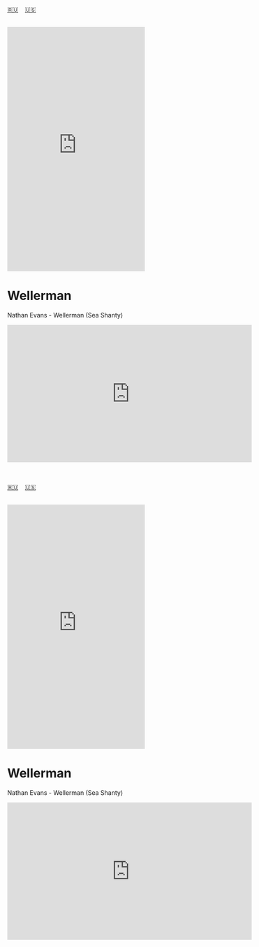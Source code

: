 <span id="ru"><a href='#ru'>🇷🇺</a> &nbsp;&nbsp;&nbsp;<a href='#en'>🇺🇸</a> &nbsp;&nbsp;&nbsp;</span><br><br>
<iframe width="315" height="560" src="https://www.youtube.com/embed/9f700hso5oc" frameborder="0" allow="accelerometer; autoplay; clipboard-write; encrypted-media; gyroscope; picture-in-picture; web-share"allowfullscreen></iframe>

# Wellerman

Nathan Evans - Wellerman (Sea Shanty)

<iframe width="560" height="315" src="https://www.youtube.com/embed/qP-7GNoDJ5c" title="YouTube video player" frameborder="0" allow="accelerometer; autoplay; clipboard-write; encrypted-media; gyroscope; picture-in-picture; web-share" referrerpolicy="strict-origin-when-cross-origin" allowfullscreen></iframe>

<br><br>
<span id="en"><a href='#ru'>🇷🇺</a> &nbsp;&nbsp;&nbsp;<a href='#en'>🇺🇸</a> &nbsp;&nbsp;&nbsp;</span><br><br>
<iframe width="315" height="560" src="https://www.youtube.com/embed/C3CC7DhVWwc" frameborder="0" allow="accelerometer; autoplay; clipboard-write; encrypted-media; gyroscope; picture-in-picture; web-share"allowfullscreen></iframe>

# Wellerman

Nathan Evans - Wellerman (Sea Shanty)

<iframe width="560" height="315" src="https://www.youtube.com/embed/qP-7GNoDJ5c" title="YouTube video player" frameborder="0" allow="accelerometer; autoplay; clipboard-write; encrypted-media; gyroscope; picture-in-picture; web-share" referrerpolicy="strict-origin-when-cross-origin" allowfullscreen></iframe>
<br><br>

